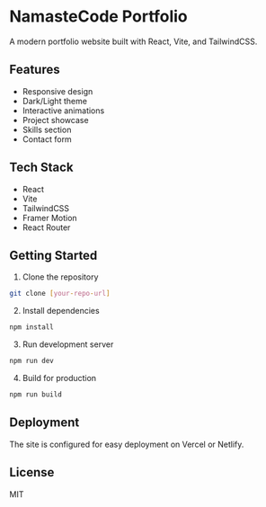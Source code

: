 # NamasteCode Portfolio

A modern portfolio website built with React, Vite, and TailwindCSS.

## Features

- Responsive design
- Dark/Light theme
- Interactive animations
- Project showcase
- Skills section
- Contact form

## Tech Stack

- React
- Vite
- TailwindCSS
- Framer Motion
- React Router

## Getting Started

1. Clone the repository
```bash
git clone [your-repo-url]
```

2. Install dependencies
```bash
npm install
```

3. Run development server
```bash
npm run dev
```

4. Build for production
```bash
npm run build
```

## Deployment

The site is configured for easy deployment on Vercel or Netlify.

## License

MIT
